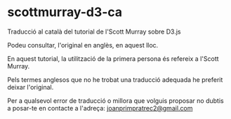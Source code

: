 # scottmurray-d3-ca
Traducció al català del tutorial de l'Scott Murray sobre D3.js

Podeu consultar, l'original en anglès, en aquest lloc.

En aquest tutorial, la utilització de la primera persona és refereix a l'Scott Murray.

Pels termes anglesos que no he trobat una traducció adequada he preferit deixar l'original.

Per a qualsevol error de traducció o millora que volguis proposar no dubtis a posar-te en contacte a l'adreça: joanprimpratrec2@gmail.com 
